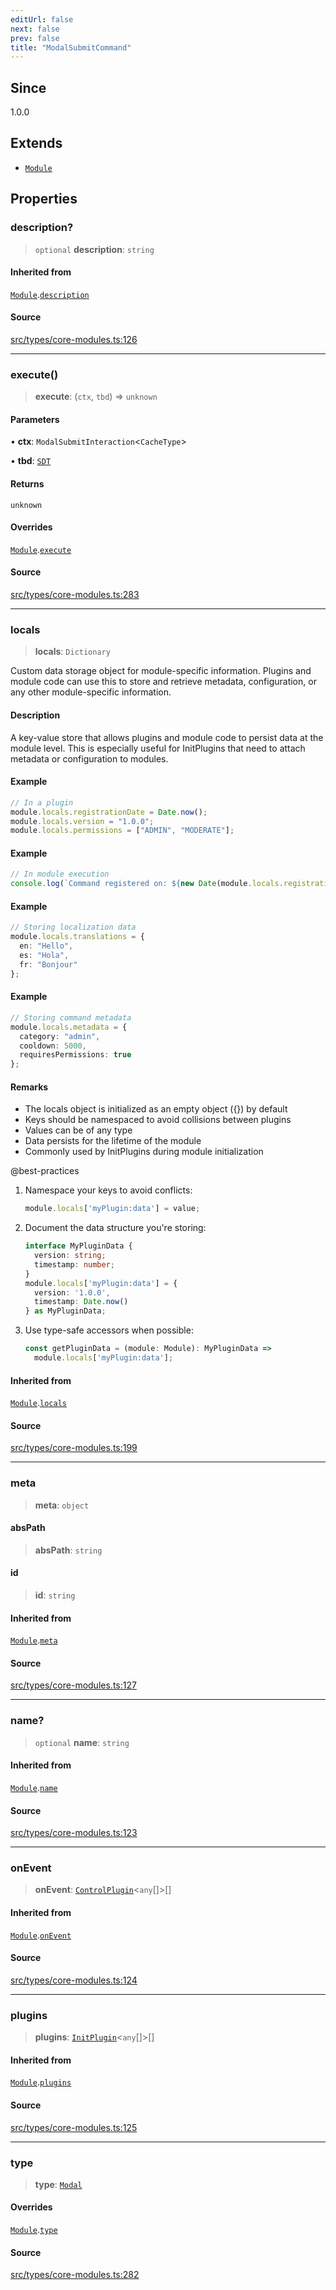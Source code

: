 ```yaml
---
editUrl: false
next: false
prev: false
title: "ModalSubmitCommand"
---
```


## Since

1.0.0

## Extends

- [`Module`](/v4/api/interfaces/module/)

## Properties

### description?

> `optional` **description**: `string`

#### Inherited from

[`Module`](/v4/api/interfaces/module/).[`description`](/v4/api/interfaces/module/#description)

#### Source

[src/types/core-modules.ts:126](https://github.com/sern-handler/handler/blob/70c6236802295980123056f2e84579aa6f6e5dbd/src/types/core-modules.ts#L126)

***

### execute()

> **execute**: (`ctx`, `tbd`) => `unknown`

#### Parameters

• **ctx**: `ModalSubmitInteraction`\<`CacheType`\>

• **tbd**: [`SDT`](/v4/api/interfaces/sdt/)

#### Returns

`unknown`

#### Overrides

[`Module`](/v4/api/interfaces/module/).[`execute`](/v4/api/interfaces/module/#execute)

#### Source

[src/types/core-modules.ts:283](https://github.com/sern-handler/handler/blob/70c6236802295980123056f2e84579aa6f6e5dbd/src/types/core-modules.ts#L283)

***

### locals

> **locals**: `Dictionary`

Custom data storage object for module-specific information.
Plugins and module code can use this to store and retrieve metadata,
configuration, or any other module-specific information.

#### Description

A key-value store that allows plugins and module code to persist
data at the module level. This is especially useful for InitPlugins that need
to attach metadata or configuration to modules.

#### Example

```ts
// In a plugin
module.locals.registrationDate = Date.now();
module.locals.version = "1.0.0";
module.locals.permissions = ["ADMIN", "MODERATE"];
```

#### Example

```ts
// In module execution
console.log(`Command registered on: ${new Date(module.locals.registrationDate)}`);
```

#### Example

```ts
// Storing localization data
module.locals.translations = {
  en: "Hello",
  es: "Hola",
  fr: "Bonjour"
};
```

#### Example

```ts
// Storing command metadata
module.locals.metadata = {
  category: "admin",
  cooldown: 5000,
  requiresPermissions: true
};
```

#### Remarks

- The locals object is initialized as an empty object ({}) by default
- Keys should be namespaced to avoid collisions between plugins
- Values can be of any type
- Data persists for the lifetime of the module
- Commonly used by InitPlugins during module initialization

@best-practices
1. Namespace your keys to avoid conflicts:
   ```typescript
   module.locals['myPlugin:data'] = value;
   ```

2. Document the data structure you're storing:
   ```typescript
   interface MyPluginData {
     version: string;
     timestamp: number;
   }
   module.locals['myPlugin:data'] = {
     version: '1.0.0',
     timestamp: Date.now()
   } as MyPluginData;
   ```

3. Use type-safe accessors when possible:
   ```typescript
   const getPluginData = (module: Module): MyPluginData => 
     module.locals['myPlugin:data'];
   ```

#### Inherited from

[`Module`](/v4/api/interfaces/module/).[`locals`](/v4/api/interfaces/module/#locals)

#### Source

[src/types/core-modules.ts:199](https://github.com/sern-handler/handler/blob/70c6236802295980123056f2e84579aa6f6e5dbd/src/types/core-modules.ts#L199)

***

### meta

> **meta**: `object`

#### absPath

> **absPath**: `string`

#### id

> **id**: `string`

#### Inherited from

[`Module`](/v4/api/interfaces/module/).[`meta`](/v4/api/interfaces/module/#meta)

#### Source

[src/types/core-modules.ts:127](https://github.com/sern-handler/handler/blob/70c6236802295980123056f2e84579aa6f6e5dbd/src/types/core-modules.ts#L127)

***

### name?

> `optional` **name**: `string`

#### Inherited from

[`Module`](/v4/api/interfaces/module/).[`name`](/v4/api/interfaces/module/#name)

#### Source

[src/types/core-modules.ts:123](https://github.com/sern-handler/handler/blob/70c6236802295980123056f2e84579aa6f6e5dbd/src/types/core-modules.ts#L123)

***

### onEvent

> **onEvent**: [`ControlPlugin`](/v4/api/interfaces/controlplugin/)\<`any`[]\>[]

#### Inherited from

[`Module`](/v4/api/interfaces/module/).[`onEvent`](/v4/api/interfaces/module/#onevent)

#### Source

[src/types/core-modules.ts:124](https://github.com/sern-handler/handler/blob/70c6236802295980123056f2e84579aa6f6e5dbd/src/types/core-modules.ts#L124)

***

### plugins

> **plugins**: [`InitPlugin`](/v4/api/interfaces/initplugin/)\<`any`[]\>[]

#### Inherited from

[`Module`](/v4/api/interfaces/module/).[`plugins`](/v4/api/interfaces/module/#plugins)

#### Source

[src/types/core-modules.ts:125](https://github.com/sern-handler/handler/blob/70c6236802295980123056f2e84579aa6f6e5dbd/src/types/core-modules.ts#L125)

***

### type

> **type**: [`Modal`](/v4/api/enumerations/commandtype/#modal)

#### Overrides

[`Module`](/v4/api/interfaces/module/).[`type`](/v4/api/interfaces/module/#type)

#### Source

[src/types/core-modules.ts:282](https://github.com/sern-handler/handler/blob/70c6236802295980123056f2e84579aa6f6e5dbd/src/types/core-modules.ts#L282)
